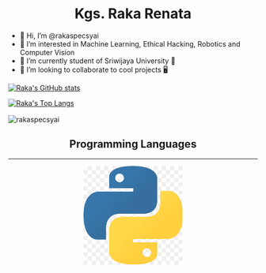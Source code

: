 <h1 align="center">Kgs. Raka Renata</h2>

- 👋 Hi, I’m @rakaspecsyai
- 👀 I’m interested in Machine Learning, Ethical Hacking, Robotics and Computer Vision
- 🌱 I’m currently student of Sriwijaya University 🏫
- 💞️ I’m looking to collaborate to cool projects 🖥️

[![Raka's GitHub stats](https://github-readme-stats.vercel.app/api?username=rakaspecsyai&theme=radical&count_private=true)](https://github.com/rakaspecsyai/github-readme-stats)

[![Raka's Top Langs](https://github-readme-stats.vercel.app/api/top-langs/?username=rakaspecsyai&exclude_repo=dotfiles,si-biji&theme=radical&layout=compact&hide=ejs,html,pug,css)](https://github.com/rakaspecsyai/github-readme-stats)

<img align="center" src="https://github-readme-streak-stats.herokuapp.com/?user=rakaspecsyai&theme=radical" alt="rakaspecsyai" />

<h2 align="center">Programming Languages</h2>

---

<p align="center">
<img src="images/python.png" width="200px" height="200px">





</p>



<!---
rakaspecsyai/rakaspecsyai is a ✨ special ✨ repository because its `README.md` (this file) appears on your GitHub profile.
You can click the Preview link to take a look at your changes.
--->
